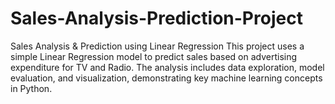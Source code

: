 # Sales-Analysis-Prediction-Project
Sales Analysis &amp; Prediction using Linear Regression This project uses a simple Linear Regression model to predict sales based on advertising expenditure for TV and Radio. The analysis includes data exploration, model evaluation, and visualization, demonstrating key machine learning concepts in Python.
